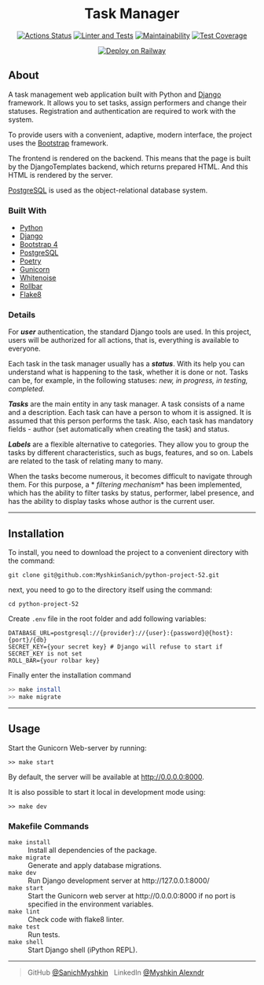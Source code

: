 <div align="center">

<h1>Task Manager</h1>

[![Actions Status](https://github.com/SanichMakakich/python-project-52/workflows/hexlet-check/badge.svg)](https://github.com/SanichMakakich/python-project-52/actions)
[![Linter and Tests](https://github.com/SanichMyshkin/python-project-52/actions/workflows/django-test_and_lint.yml/badge.svg)](https://github.com/SanichMyshkin/python-project-52/actions/workflows/django-test_and_lint.yml)
[![Maintainability](https://api.codeclimate.com/v1/badges/9fbede7f94882cc43b8b/maintainability)](https://codeclimate.com/github/SanichMyshkin/python-project-52/maintainability)
[![Test Coverage](https://api.codeclimate.com/v1/badges/9fbede7f94882cc43b8b/test_coverage)](https://codeclimate.com/github/SanichMyshkin/python-project-52/test_coverage)

[![Deploy on Railway](https://railway.app/button.svg)](https://web-production-a9f18.up.railway.app/)

</div>

## About

A task management web application built with Python and [Django](https://www.djangoproject.com/) framework. It allows
you to set tasks, assign performers and change their statuses. Registration and authentication are required to work with
the system.

To provide users with a convenient, adaptive, modern interface, the project uses
the [Bootstrap](https://getbootstrap.com/) framework.

The frontend is rendered on the backend. This means that the page is built by the DjangoTemplates backend, which returns
prepared HTML. And this HTML is rendered by the server.

[PostgreSQL](https://www.postgresql.org/) is used as the object-relational database system.

### Built With

* [Python](https://www.python.org/)
* [Django](https://www.djangoproject.com/)
* [Bootstrap 4](https://getbootstrap.com/)
* [PostgreSQL](https://www.postgresql.org/)
* [Poetry](https://python-poetry.org/)
* [Gunicorn](https://gunicorn.org/)
* [Whitenoise](http://whitenoise.evans.io/en/latest/)
* [Rollbar](https://rollbar.com/)
* [Flake8](https://flake8.pycqa.org/en/latest/)

### Details

For **_user_** authentication, the standard Django tools are used. In this project, users will be authorized for all
actions, that is, everything is available to everyone.

Each task in the task manager usually has a **_status_**. With its help you can understand what is happening to the
task, whether it is done or not. Tasks can be, for example, in the following statuses: _new, in progress, in testing,
completed_.

**_Tasks_** are the main entity in any task manager. A task consists of a name and a description. Each task can have a
person to whom it is assigned. It is assumed that this person performs the task. Also, each task has mandatory fields -
author (set automatically when creating the task) and status.

**_Labels_** are a flexible alternative to categories. They allow you to group the tasks by different characteristics,
such as bugs, features, and so on. Labels are related to the task of relating many to many.

When the tasks become numerous, it becomes difficult to navigate through them. For this purpose, a *
*_filtering mechanism_** has been implemented, which has the ability to filter tasks by status, performer, label
presence, and has the ability to display tasks whose author is the current user.

---

## Installation

To install, you need to download the project to a convenient directory with the command:

```
git clone git@github.com:MyshkinSanich/python-project-52.git
```

next, you need to go to the directory itself using the command:

```
cd python-project-52
```

Create `.env` file in the root folder and add following variables:

```dotenv
DATABASE_URL=postgresql://{provider}://{user}:{password}@{host}:{port}/{db}
SECRET_KEY={your secret key} # Django will refuse to start if SECRET_KEY is not set
ROLL_BAR={your rolbar key}
```
Finally enter the installation command
```bash
>> make install
>> make migrate
```


---

## Usage

Start the Gunicorn Web-server by running:

```shell
>> make start
```

By default, the server will be available at http://0.0.0.0:8000.

It is also possible to start it local in development mode using:

```shell
>> make dev
```

### Makefile Commands

<dl>
    <dt><code>make install</code></dt>
    <dd>Install all dependencies of the package.</dd>
    <dt><code>make migrate</code></dt>
    <dd>Generate and apply database migrations.</dd>
    <dt><code>make dev</code></dt>
    <dd>Run Django development server at http://127.0.0.1:8000/</dd>
    <dt><code>make start</code></dt>
    <dd>Start the Gunicorn web server at http://0.0.0.0:8000 if no port is specified in the environment variables.</dd>
    <dt><code>make lint</code></dt>
    <dd>Check code with flake8 linter.</dd>
    <dt><code>make test</code></dt>
    <dd>Run tests.</dd>
    <dt><code>make shell</code></dt>
    <dd>Start Django shell (iPython REPL).</dd>
</dl>

---
> GitHub [@SanichMyshkin](https://github.com/SanichMyshkin) &nbsp;
> LinkedIn [@Myshkin Alexndr](https://www.linkedin.com)